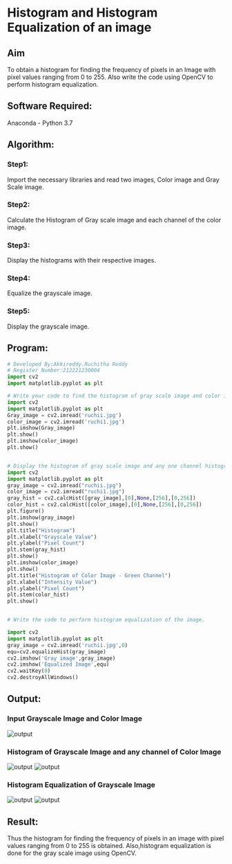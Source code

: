 # Histogram and Histogram Equalization of an image
## Aim
To obtain a histogram for finding the frequency of pixels in an Image with pixel values ranging from 0 to 255. Also write the code using OpenCV to perform histogram equalization.

## Software Required:
Anaconda - Python 3.7

## Algorithm:
### Step1:
Import the necessary libraries and read two images, Color image and Gray Scale image.

### Step2:
Calculate the Histogram of Gray scale image and each channel of the color image.

### Step3:
Display the histograms with their respective images.

### Step4:
Equalize the grayscale image.

### Step5:
Display the grayscale image.

## Program:
```python
# Developed By:Akkireddy.Ruchitha Reddy
# Register Number:212221230004
import cv2
import matplotlib.pyplot as plt

# Write your code to find the histogram of gray scale image and color image channels.
import cv2
import matplotlib.pyplot as plt
Gray_image = cv2.imread('ruchii.jpg')
color_image = cv2.imread('ruchi1.jpg')
plt.imshow(Gray_image)
plt.show()
plt.imshow(color_image)
plt.show()


# Display the histogram of gray scale image and any one channel histogram from color image
import cv2
import matplotlib.pyplot as plt
gray_image = cv2.imread("ruchii.jpg")
color_image = cv2.imread("ruchi1.jpg")
gray_hist = cv2.calcHist([gray_image],[0],None,[256],[0,256])
color_hist = cv2.calcHist([color_image],[0],None,[256],[0,256])
plt.figure()
plt.imshow(gray_image)
plt.show()
plt.title("Histogram")
plt.xlabel("Grayscale Value")
plt.ylabel("Pixel Count")
plt.stem(gray_hist)
plt.show()
plt.imshow(color_image)
plt.show()
plt.title("Histogram of Color Image - Green Channel")
plt.xlabel("Intensity Value")
plt.ylabel("Pixel Count")
plt.stem(color_hist)
plt.show()


# Write the code to perform histogram equalization of the image. 

import cv2
import matplotlib.pyplot as plt
gray_image = cv2.imread('ruchii.jpg',0)
equ=cv2.equalizeHist(gray_image)
cv2.imshow('Gray image',gray_image)
cv2.imshow('Equalized Image',equ)
cv2.waitKey(0)
cv2.destroyAllWindows()

```
## Output:
### Input Grayscale Image and Color Image
![output](https://github.com/RuchithaReddy28/Histogram-of-an-image/blob/main/r%20dipt1.png?raw=true)

### Histogram of Grayscale Image and any channel of Color Image
![output](https://github.com/RuchithaReddy28/Histogram-of-an-image/blob/main/r%20dipt2.png?raw=true)
![output](https://github.com/RuchithaReddy28/Histogram-of-an-image/blob/main/r%20dipt3.png?raw=true)
### Histogram Equalization of Grayscale Image
![output](https://github.com/RuchithaReddy28/Histogram-of-an-image/blob/main/r%20dipt%204.png?raw=true)
![output](https://github.com/RuchithaReddy28/Histogram-of-an-image/blob/main/r%20dipt%205.png?raw=true)

## Result: 
Thus the histogram for finding the frequency of pixels in an image with pixel values ranging from 0 to 255 is obtained. Also,histogram equalization is done for the gray scale image using OpenCV.
